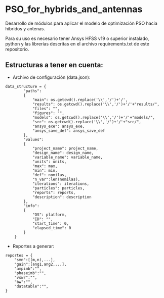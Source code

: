 # PSO_for_hybrids_and_antennas
Desarrollo de módulos para aplicar el modelo de optimización PSO hacia híbridos y antenas.

Para su uso es necesario tener Ansys HFSS v19 o superior instalado, python y las librerías descritas en el archivo requirements.txt de este repositorio.

## Estructuras a tener en cuenta:
- Archivo de configuración (data.json):

~~~
data_structure = {
        "paths":
        {
            "main": os.getcwd().replace('\\','/')+'/',
            "results": os.getcwd().replace('\\','/')+'/'+"results/",
            "files": "",
            "figures": "",
            "models": os.getcwd().replace('\\','/')+'/'+"models/",
            "src": os.getcwd().replace('\\','/')+'/'+"src/",
            "ansys_exe": ansys_exe,
            "ansys_save_def": ansys_save_def
        },
        "values":
        {
            "project_name": project_name,
            "design_name": design_name,
            "variable_name": variable_name,
            "units": units,
            "max": max,
            "min": min,
            "def": nomilas,
            "n_var":len(nomilas),
            "iterations": iterations,
            "particles": particles,
            "reports": reports,
            "description": description
        },
        "info":
        {
            "OS": platform,
            "ID": "",
            "start_time": 0,
            "elapsed_time": 0
        }
    }
~~~

- Reportes a generar:

~~~
reportes = {
    "smn":[(m,n),...],
    "gain":[ang1,ang2,...],
    "ampimb":"",
    "phaseimb":"",
    "vswr":"",
    "bw":"",
    "datatable":"",
}
~~~